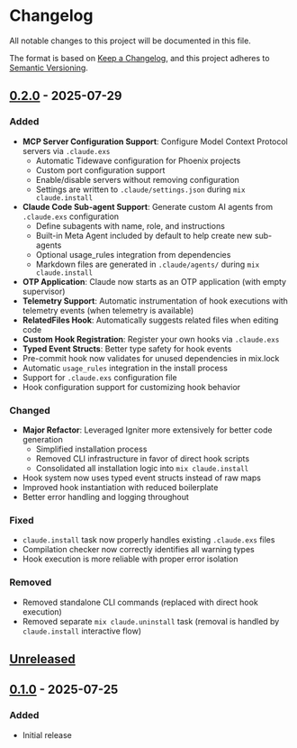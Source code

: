 # Changelog

All notable changes to this project will be documented in this file.

The format is based on [Keep a Changelog](https://keepachangelog.com/en/1.0.0/),
and this project adheres to [Semantic Versioning](https://semver.org/spec/v2.0.0.html).

## [0.2.0] - 2025-07-29

### Added
- **MCP Server Configuration Support**: Configure Model Context Protocol servers via `.claude.exs`
  - Automatic Tidewave configuration for Phoenix projects
  - Custom port configuration support
  - Enable/disable servers without removing configuration
  - Settings are written to `.claude/settings.json` during `mix claude.install`
- **Claude Code Sub-agent Support**: Generate custom AI agents from `.claude.exs` configuration
  - Define subagents with name, role, and instructions
  - Built-in Meta Agent included by default to help create new sub-agents
  - Optional usage_rules integration from dependencies
  - Markdown files are generated in `.claude/agents/` during `mix claude.install`
- **OTP Application**: Claude now starts as an OTP application (with empty supervisor)
- **Telemetry Support**: Automatic instrumentation of hook executions with telemetry events (when telemetry is available)
- **RelatedFiles Hook**: Automatically suggests related files when editing code
- **Custom Hook Registration**: Register your own hooks via `.claude.exs`
- **Typed Event Structs**: Better type safety for hook events
- Pre-commit hook now validates for unused dependencies in mix.lock
- Automatic `usage_rules` integration in the install process
- Support for `.claude.exs` configuration file
- Hook configuration support for customizing hook behavior

### Changed
- **Major Refactor**: Leveraged Igniter more extensively for better code generation
  - Simplified installation process
  - Removed CLI infrastructure in favor of direct hook scripts
  - Consolidated all installation logic into `mix claude.install`
- Hook system now uses typed event structs instead of raw maps
- Improved hook instantiation with reduced boilerplate
- Better error handling and logging throughout

### Fixed
- `claude.install` task now properly handles existing `.claude.exs` files
- Compilation checker now correctly identifies all warning types
- Hook execution is more reliable with proper error isolation

### Removed
- Removed standalone CLI commands (replaced with direct hook execution)
- Removed separate `mix claude.uninstall` task (removal is handled by `claude.install` interactive flow)

## [Unreleased]

## [0.1.0] - 2025-07-25

### Added
- Initial release

[Unreleased]: https://github.com/bradleygolden/claude/compare/v0.2.0...HEAD
[0.2.0]: https://github.com/bradleygolden/claude/compare/v0.1.0...v0.2.0
[0.1.0]: https://github.com/bradleygolden/claude/releases/tag/v0.1.0

